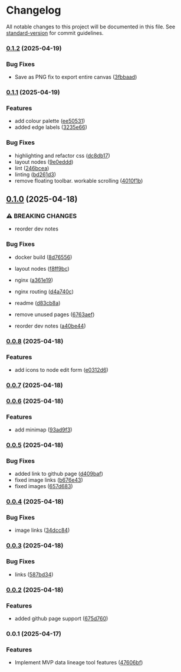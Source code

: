 # Changelog

All notable changes to this project will be documented in this file. See [standard-version](https://github.com/conventional-changelog/standard-version) for commit guidelines.

### [0.1.2](https://github.com/nick-young/data-lineage-ui/compare/v0.1.1...v0.1.2) (2025-04-19)


### Bug Fixes

* Save as PNG fix to export entire canvas ([3fbbaad](https://github.com/nick-young/data-lineage-ui/commit/3fbbaad39ca36803e254bd850b1e34be8c917953))

### [0.1.1](https://github.com/nick-young/data-lineage-ui/compare/v0.1.0...v0.1.1) (2025-04-19)


### Features

* add colour palette ([ee50531](https://github.com/nick-young/data-lineage-ui/commit/ee50531d2ae37cdad1c940d4b7a92c23c0955060))
* added edge labels ([3235e66](https://github.com/nick-young/data-lineage-ui/commit/3235e66e8fbe8ff0722ddee66cfddb35c3efaab0))


### Bug Fixes

* highlighting and refactor css ([dc8db17](https://github.com/nick-young/data-lineage-ui/commit/dc8db17ccb98940ffd251c5effb394bfa8396de2))
* layout nodes ([9e0eddd](https://github.com/nick-young/data-lineage-ui/commit/9e0eddd4ede8e26732e86a857ac474945b0bad98))
* lint ([246bcea](https://github.com/nick-young/data-lineage-ui/commit/246bcea4df932703f4c7cc75b1264fe0737effb5))
* linting ([bd261d3](https://github.com/nick-young/data-lineage-ui/commit/bd261d3f14e3395c6593aa1808107f67e0b6f772))
* remove floating toolbar. workable scrolling ([4010f1b](https://github.com/nick-young/data-lineage-ui/commit/4010f1b033e70cfe975859a8b1d9fd450e4e1adb))

## [0.1.0](https://github.com/nick-young/data-lineage-ui/compare/v0.0.8...v0.1.0) (2025-04-18)


### ⚠ BREAKING CHANGES

* reorder dev notes

### Bug Fixes

* docker build ([8d76556](https://github.com/nick-young/data-lineage-ui/commit/8d765566c0254a534e683cf469cde8d3f05d01fe))
* layout nodes ([f8ff9bc](https://github.com/nick-young/data-lineage-ui/commit/f8ff9bc4be2b323d250db8d230ec80a575cf9cc8))
* nginx ([a361e19](https://github.com/nick-young/data-lineage-ui/commit/a361e19b49507cb43cf46a180d301ec6eeede4d0))
* nginx routing ([d4a740c](https://github.com/nick-young/data-lineage-ui/commit/d4a740c8ea36dd854cf554f951b7bd73932afa3f))
* readme ([d83cb8a](https://github.com/nick-young/data-lineage-ui/commit/d83cb8a6daac2d5304f793121e116f2649c62d05))
* remove unused pages ([6763aef](https://github.com/nick-young/data-lineage-ui/commit/6763aef74b4e37ce214968ddef2ba77b53e43476))


* reorder dev notes ([a40be44](https://github.com/nick-young/data-lineage-ui/commit/a40be44ded2b50098bd06cf6f51a76e8aa802b6d))

### [0.0.8](https://github.com/nick-young/data-lineage-ui/compare/v0.0.7...v0.0.8) (2025-04-18)


### Features

* add icons to node edit form ([e0312d6](https://github.com/nick-young/data-lineage-ui/commit/e0312d677b0019322de59833590ed7db665a69e9))

### [0.0.7](https://github.com/nick-young/data-lineage-ui/compare/v0.0.6...v0.0.7) (2025-04-18)

### [0.0.6](https://github.com/nick-young/data-lineage-ui/compare/v0.0.5...v0.0.6) (2025-04-18)


### Features

* add minimap ([93ad9f3](https://github.com/nick-young/data-lineage-ui/commit/93ad9f3f88c89e414b816df5fd1357811897082b))

### [0.0.5](https://github.com/nick-young/data-lineage-ui/compare/v0.0.4...v0.0.5) (2025-04-18)


### Bug Fixes

* added link to github page ([d409baf](https://github.com/nick-young/data-lineage-ui/commit/d409baf213e7cd59afafd97ab7695c5271313b30))
* fixed image links ([b676e43](https://github.com/nick-young/data-lineage-ui/commit/b676e43e741b0012178d8281c19c21eb8a637c7b))
* fixed images ([657d683](https://github.com/nick-young/data-lineage-ui/commit/657d68359a5307f7e5981aeb40b9c9c33c0c0e60))

### [0.0.4](https://github.com/nick-young/data-lineage-ui/compare/v0.0.3...v0.0.4) (2025-04-18)


### Bug Fixes

* image links ([34dcc84](https://github.com/nick-young/data-lineage-ui/commit/34dcc84e39a651215d6456ae0ca33cbbfd8c127b))

### [0.0.3](https://github.com/nick-young/data-lineage-ui/compare/v0.0.2...v0.0.3) (2025-04-18)


### Bug Fixes

* links ([587bd34](https://github.com/nick-young/data-lineage-ui/commit/587bd3454c22719535551af95b77bd72c386c302))

### [0.0.2](https://github.com/nick-young/data-lineage-ui/compare/v0.0.1...v0.0.2) (2025-04-18)


### Features

* added github page support ([675d760](https://github.com/nick-young/data-lineage-ui/commit/675d7607419daa84026c2dd0ada3064b8541f6bc))

### 0.0.1 (2025-04-17)


### Features

* Implement MVP data lineage tool features ([47606bf](https://github.com/nick-young/data-lineage-ui/commit/47606bf35e4573842589575058fa6e75b0870d23))
